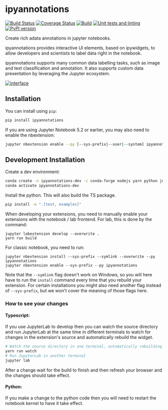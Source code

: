 
# ipyannotations

[![Build Status](https://travis-ci.org/janfreyberg/ipyannotations.svg?branch=master)](https://travis-ci.org/janfreyberg/ipyannotations)
[![Coverage Status](https://coveralls.io/repos/github/janfreyberg/ipyannotations/badge.svg?branch=master)](https://coveralls.io/github/janfreyberg/ipyannotations?branch=master)
[![Build](https://github.com/janfreyberg/ipyannotations/actions/workflows/build.yml/badge.svg)](https://github.com/janfreyberg/ipyannotations/actions/workflows/build.yml)
[![Unit tests and linting](https://github.com/janfreyberg/ipyannotations/actions/workflows/test.yml/badge.svg)](https://github.com/janfreyberg/ipyannotations/actions/workflows/test.yml)
[![PyPI version](https://badge.fury.io/py/ipyannotations.svg)](https://badge.fury.io/py/ipyannotations)

Create rich adata annotations in jupyter notebooks.

ipyannotations provides interactive UI elements, based on ipywidgets, to allow
developers and scientists to label data right in the notebook.

ipyannotations supports many common data labelling tasks, such as image and text
classification and annotation. It also supports custom data presentation by
leveraging the Jupyter ecosystem.

[![interface](https://user-images.githubusercontent.com/4092425/132008979-2fa43ec2-1add-4376-aba9-7836509b8e8f.png)](https://user-images.githubusercontent.com/4092425/132008979-2fa43ec2-1add-4376-aba9-7836509b8e8f.png)

## Installation

You can install using `pip`:

```bash
pip install ipyannotations
```

If you are using Jupyter Notebook 5.2 or earlier, you may also need to enable
the nbextension:
```bash
jupyter nbextension enable --py [--sys-prefix|--user|--system] ipyannotations
```

## Development Installation

Create a dev environment:
```bash
conda create -n ipyannotations-dev -c conda-forge nodejs yarn python jupyterlab
conda activate ipyannotations-dev
```

Install the python. This will also build the TS package.
```bash
pip install -e ".[test, examples]"
```

When developing your extensions, you need to manually enable your extensions with the
notebook / lab frontend. For lab, this is done by the command:

```
jupyter labextension develop --overwrite .
yarn run build
```

For classic notebook, you need to run:

```
jupyter nbextension install --sys-prefix --symlink --overwrite --py ipyannotations
jupyter nbextension enable --sys-prefix --py ipyannotations
```

Note that the `--symlink` flag doesn't work on Windows, so you will here have to run
the `install` command every time that you rebuild your extension. For certain installations
you might also need another flag instead of `--sys-prefix`, but we won't cover the meaning
of those flags here.

### How to see your changes
#### Typescript:
If you use JupyterLab to develop then you can watch the source directory and run JupyterLab at the same time in different
terminals to watch for changes in the extension's source and automatically rebuild the widget.

```bash
# Watch the source directory in one terminal, automatically rebuilding when needed
yarn run watch
# Run JupyterLab in another terminal
jupyter lab
```

After a change wait for the build to finish and then refresh your browser and the changes should take effect.

#### Python:
If you make a change to the python code then you will need to restart the notebook kernel to have it take effect.
